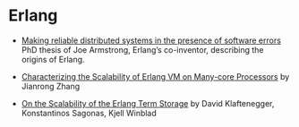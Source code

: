 # Erlang

* [Making reliable distributed systems in the presence of software errors](http://erlang.org/download/armstrong_thesis_2003.pdf)
PhD thesis of Joe Armstrong, Erlang’s co-inventor, describing the origins of Erlang.

* [Characterizing the Scalability of Erlang VM on Many-core Processors](http://www.diva-portal.org/smash/get/diva2:392243/FULLTEXT01.pdfOn) by Jianrong Zhang

* [On the Scalability of the Erlang Term Storage](http://winsh.me/papers/erlang_workshop_2013.pdf) by David Klaftenegger, Konstantinos Sagonas, Kjell Winblad
